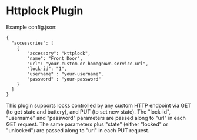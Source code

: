 # Httplock Plugin

Example config.json:

    {
      "accessories": [
        {
            "accessory": "Httplock",
            "name": "Front Door",
            "url": "your-custom-or-homegrown-service-url",
			"lock-id": "1",
            "username" : "your-username",
			"password" : "your-password"
        }
      ]
    }

This plugin supports locks controlled by any custom HTTP endpoint via GET (to get state and battery), and PUT (to set new state). The "lock-id", "username" and "password" parameters are passed along to "url" in each GET request. The same parameters plus "state" (either "locked" or "unlocked") are passed along to "url" in each PUT request.